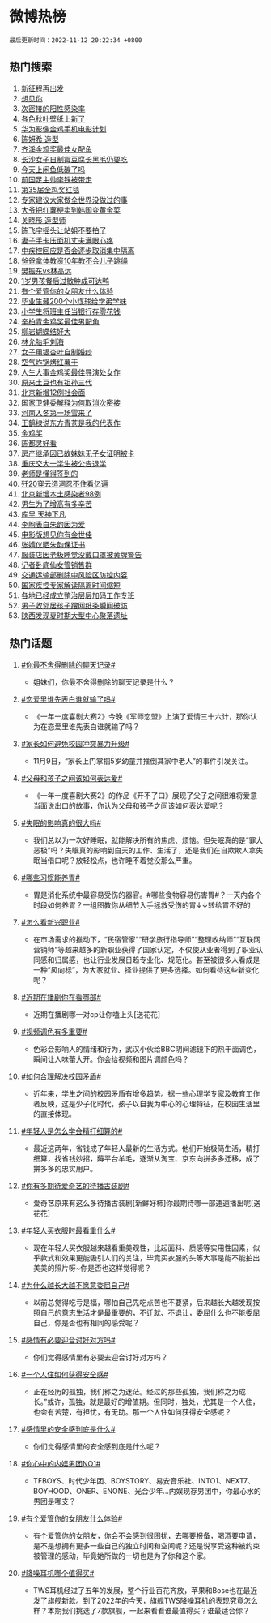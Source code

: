 # 微博热榜

`最后更新时间：2022-11-12 20:22:34 +0800`

## 热门搜索

1. [新征程再出发](https://m.weibo.cn/search?containerid=100103type%3D1%26t%3D10%26q%3D%23%E6%96%B0%E5%BE%81%E7%A8%8B%E5%86%8D%E5%87%BA%E5%8F%91%23&stream_entry_id=51&isnewpage=1&extparam=seat%3D1%26dgr%3D0%26pos%3D0%26c_type%3D51%26filter_type%3Drealtimehot%26cate%3D10103%26display_time%3D1668255752%26pre_seqid%3D16682557527640166091383&luicode=10000011&lfid=106003type%253D25%2526t%253D3%2526disable_hot%253D1%2526filter_type%253Drealtimehot)
1. [想见你](https://m.weibo.cn/search?containerid=100103type%3D1%26t%3D10%26q%3D%E6%83%B3%E8%A7%81%E4%BD%A0&stream_entry_id=31&isnewpage=1&extparam=seat%3D1%26flag%3D1%26band_rank%3D1%26pos%3D0%26filter_type%3Drealtimehot%26q%3D%25E6%2583%25B3%25E8%25A7%2581%25E4%25BD%25A0%26dgr%3D0%26realpos%3D1%26c_type%3D31%26lcate%3D5001%26cate%3D5001%26display_time%3D1668255752%26pre_seqid%3D16682557527640166091383&luicode=10000011&lfid=106003type%253D25%2526t%253D3%2526disable_hot%253D1%2526filter_type%253Drealtimehot)
1. [次密接的阳性感染率](https://m.weibo.cn/search?containerid=100103type%3D1%26t%3D10%26q%3D%23%E6%AC%A1%E5%AF%86%E6%8E%A5%E7%9A%84%E9%98%B3%E6%80%A7%E6%84%9F%E6%9F%93%E7%8E%87%23&stream_entry_id=31&isnewpage=1&extparam=seat%3D1%26flag%3D0%26band_rank%3D2%26pos%3D1%26filter_type%3Drealtimehot%26q%3D%2523%25E6%25AC%25A1%25E5%25AF%2586%25E6%258E%25A5%25E7%259A%2584%25E9%2598%25B3%25E6%2580%25A7%25E6%2584%259F%25E6%259F%2593%25E7%258E%2587%2523%26dgr%3D0%26realpos%3D2%26c_type%3D31%26lcate%3D5001%26cate%3D5001%26display_time%3D1668255752%26pre_seqid%3D16682557527640166091383&luicode=10000011&lfid=106003type%253D25%2526t%253D3%2526disable_hot%253D1%2526filter_type%253Drealtimehot)
1. [各色秋叶壁纸上新了](https://m.weibo.cn/search?containerid=100103type%3D1%26t%3D10%26q%3D%23%E5%90%84%E8%89%B2%E7%A7%8B%E5%8F%B6%E5%A3%81%E7%BA%B8%E4%B8%8A%E6%96%B0%E4%BA%86%23&stream_entry_id=31&isnewpage=1&extparam=seat%3D1%26flag%3D0%26band_rank%3D3%26pos%3D2%26filter_type%3Drealtimehot%26q%3D%2523%25E5%2590%2584%25E8%2589%25B2%25E7%25A7%258B%25E5%258F%25B6%25E5%25A3%2581%25E7%25BA%25B8%25E4%25B8%258A%25E6%2596%25B0%25E4%25BA%2586%2523%26dgr%3D0%26realpos%3D3%26c_type%3D31%26lcate%3D5001%26cate%3D5001%26display_time%3D1668255752%26pre_seqid%3D16682557527640166091383&luicode=10000011&lfid=106003type%253D25%2526t%253D3%2526disable_hot%253D1%2526filter_type%253Drealtimehot)
1. [华为影像金鸡手机电影计划](https://m.weibo.cn/search?containerid=100103type%3D1%26t%3D10%26q%3D%23%E5%8D%8E%E4%B8%BA%E5%BD%B1%E5%83%8F%E9%87%91%E9%B8%A1%E6%89%8B%E6%9C%BA%E7%94%B5%E5%BD%B1%E8%AE%A1%E5%88%92%23&stream_entry_id=31&isnewpage=1&extparam=seat%3D1%26topic_ad%3D1%26band_rank%3D4%26pos%3D3%26filter_type%3Drealtimehot%26q%3D%2523%25E5%258D%258E%25E4%25B8%25BA%25E5%25BD%25B1%25E5%2583%258F%25E9%2587%2591%25E9%25B8%25A1%25E6%2589%258B%25E6%259C%25BA%25E7%2594%25B5%25E5%25BD%25B1%25E8%25AE%25A1%25E5%2588%2592%2523%26dgr%3D0%26adid%3D170844%26c_type%3D31%26lcate%3D5001%26cate%3D5001%26display_time%3D1668255752%26pre_seqid%3D16682557527640166091383&luicode=10000011&lfid=106003type%253D25%2526t%253D3%2526disable_hot%253D1%2526filter_type%253Drealtimehot)
1. [陈妍希 造型](https://m.weibo.cn/search?containerid=100103type%3D1%26t%3D10%26q%3D%E9%99%88%E5%A6%8D%E5%B8%8C+%E9%80%A0%E5%9E%8B&stream_entry_id=31&isnewpage=1&extparam=seat%3D1%26flag%3D1%26band_rank%3D4%26pos%3D4%26filter_type%3Drealtimehot%26q%3D%25E9%2599%2588%25E5%25A6%258D%25E5%25B8%258C%2520%25E9%2580%25A0%25E5%259E%258B%26dgr%3D0%26realpos%3D4%26c_type%3D31%26lcate%3D5001%26cate%3D5001%26display_time%3D1668255752%26pre_seqid%3D16682557527640166091383&luicode=10000011&lfid=106003type%253D25%2526t%253D3%2526disable_hot%253D1%2526filter_type%253Drealtimehot)
1. [齐溪金鸡奖最佳女配角](https://m.weibo.cn/search?containerid=100103type%3D1%26t%3D10%26q%3D%23%E9%BD%90%E6%BA%AA%E9%87%91%E9%B8%A1%E5%A5%96%E6%9C%80%E4%BD%B3%E5%A5%B3%E9%85%8D%E8%A7%92%23&stream_entry_id=31&isnewpage=1&extparam=seat%3D1%26flag%3D1%26band_rank%3D5%26pos%3D5%26filter_type%3Drealtimehot%26q%3D%2523%25E9%25BD%2590%25E6%25BA%25AA%25E9%2587%2591%25E9%25B8%25A1%25E5%25A5%2596%25E6%259C%2580%25E4%25BD%25B3%25E5%25A5%25B3%25E9%2585%258D%25E8%25A7%2592%2523%26dgr%3D0%26realpos%3D5%26c_type%3D31%26lcate%3D5001%26cate%3D5001%26display_time%3D1668255752%26pre_seqid%3D16682557527640166091383&luicode=10000011&lfid=106003type%253D25%2526t%253D3%2526disable_hot%253D1%2526filter_type%253Drealtimehot)
1. [长沙女子自制霉豆腐长黑毛仍要吃](https://m.weibo.cn/search?containerid=100103type%3D1%26t%3D10%26q%3D%23%E9%95%BF%E6%B2%99%E5%A5%B3%E5%AD%90%E8%87%AA%E5%88%B6%E9%9C%89%E8%B1%86%E8%85%90%E9%95%BF%E9%BB%91%E6%AF%9B%E4%BB%8D%E8%A6%81%E5%90%83%23&stream_entry_id=31&isnewpage=1&extparam=seat%3D1%26flag%3D0%26band_rank%3D6%26pos%3D6%26filter_type%3Drealtimehot%26q%3D%2523%25E9%2595%25BF%25E6%25B2%2599%25E5%25A5%25B3%25E5%25AD%2590%25E8%2587%25AA%25E5%2588%25B6%25E9%259C%2589%25E8%25B1%2586%25E8%2585%2590%25E9%2595%25BF%25E9%25BB%2591%25E6%25AF%259B%25E4%25BB%258D%25E8%25A6%2581%25E5%2590%2583%2523%26dgr%3D0%26realpos%3D6%26c_type%3D31%26lcate%3D5001%26cate%3D5001%26display_time%3D1668255752%26pre_seqid%3D16682557527640166091383&luicode=10000011&lfid=106003type%253D25%2526t%253D3%2526disable_hot%253D1%2526filter_type%253Drealtimehot)
1. [今天上闲鱼低碳了吗](https://m.weibo.cn/search?containerid=100103type%3D1%26t%3D10%26q%3D%23%E4%BB%8A%E5%A4%A9%E4%B8%8A%E9%97%B2%E9%B1%BC%E4%BD%8E%E7%A2%B3%E4%BA%86%E5%90%97%23&stream_entry_id=31&isnewpage=1&extparam=seat%3D1%26topic_ad%3D1%26band_rank%3D7%26pos%3D7%26filter_type%3Drealtimehot%26q%3D%2523%25E4%25BB%258A%25E5%25A4%25A9%25E4%25B8%258A%25E9%2597%25B2%25E9%25B1%25BC%25E4%25BD%258E%25E7%25A2%25B3%25E4%25BA%2586%25E5%2590%2597%2523%26dgr%3D0%26adid%3D170756%26c_type%3D31%26lcate%3D5001%26cate%3D5001%26display_time%3D1668255752%26pre_seqid%3D16682557527640166091383&luicode=10000011&lfid=106003type%253D25%2526t%253D3%2526disable_hot%253D1%2526filter_type%253Drealtimehot)
1. [前国足主帅李铁被带走](https://m.weibo.cn/search?containerid=100103type%3D1%26t%3D10%26q%3D%23%E5%89%8D%E5%9B%BD%E8%B6%B3%E4%B8%BB%E5%B8%85%E6%9D%8E%E9%93%81%E8%A2%AB%E5%B8%A6%E8%B5%B0%23&stream_entry_id=31&isnewpage=1&extparam=seat%3D1%26flag%3D1%26band_rank%3D7%26pos%3D8%26filter_type%3Drealtimehot%26q%3D%2523%25E5%2589%258D%25E5%259B%25BD%25E8%25B6%25B3%25E4%25B8%25BB%25E5%25B8%2585%25E6%259D%258E%25E9%2593%2581%25E8%25A2%25AB%25E5%25B8%25A6%25E8%25B5%25B0%2523%26dgr%3D0%26realpos%3D7%26c_type%3D31%26lcate%3D5001%26cate%3D5001%26display_time%3D1668255752%26pre_seqid%3D16682557527640166091383&luicode=10000011&lfid=106003type%253D25%2526t%253D3%2526disable_hot%253D1%2526filter_type%253Drealtimehot)
1. [第35届金鸡奖红毯](https://m.weibo.cn/search?containerid=100103type%3D1%26t%3D10%26q%3D%23%E7%AC%AC35%E5%B1%8A%E9%87%91%E9%B8%A1%E5%A5%96%E7%BA%A2%E6%AF%AF%23&stream_entry_id=31&isnewpage=1&extparam=seat%3D1%26flag%3D16%26band_rank%3D8%26pos%3D9%26filter_type%3Drealtimehot%26q%3D%2523%25E7%25AC%25AC35%25E5%25B1%258A%25E9%2587%2591%25E9%25B8%25A1%25E5%25A5%2596%25E7%25BA%25A2%25E6%25AF%25AF%2523%26dgr%3D0%26realpos%3D8%26c_type%3D31%26lcate%3D5001%26cate%3D5001%26display_time%3D1668255752%26pre_seqid%3D16682557527640166091383&luicode=10000011&lfid=106003type%253D25%2526t%253D3%2526disable_hot%253D1%2526filter_type%253Drealtimehot)
1. [专家建议大家做全世界没做过的事](https://m.weibo.cn/search?containerid=100103type%3D1%26t%3D10%26q%3D%23%E4%B8%93%E5%AE%B6%E5%BB%BA%E8%AE%AE%E5%A4%A7%E5%AE%B6%E5%81%9A%E5%85%A8%E4%B8%96%E7%95%8C%E6%B2%A1%E5%81%9A%E8%BF%87%E7%9A%84%E4%BA%8B%23&stream_entry_id=31&isnewpage=1&extparam=seat%3D1%26flag%3D0%26band_rank%3D9%26pos%3D10%26filter_type%3Drealtimehot%26q%3D%2523%25E4%25B8%2593%25E5%25AE%25B6%25E5%25BB%25BA%25E8%25AE%25AE%25E5%25A4%25A7%25E5%25AE%25B6%25E5%2581%259A%25E5%2585%25A8%25E4%25B8%2596%25E7%2595%258C%25E6%25B2%25A1%25E5%2581%259A%25E8%25BF%2587%25E7%259A%2584%25E4%25BA%258B%2523%26dgr%3D0%26realpos%3D9%26c_type%3D31%26lcate%3D5001%26cate%3D5001%26display_time%3D1668255752%26pre_seqid%3D16682557527640166091383&luicode=10000011&lfid=106003type%253D25%2526t%253D3%2526disable_hot%253D1%2526filter_type%253Drealtimehot)
1. [大爷把红薯梗卖到韩国变黄金菜](https://m.weibo.cn/search?containerid=100103type%3D1%26t%3D10%26q%3D%23%E5%A4%A7%E7%88%B7%E6%8A%8A%E7%BA%A2%E8%96%AF%E6%A2%97%E5%8D%96%E5%88%B0%E9%9F%A9%E5%9B%BD%E5%8F%98%E9%BB%84%E9%87%91%E8%8F%9C%23&stream_entry_id=31&isnewpage=1&extparam=seat%3D1%26flag%3D1%26band_rank%3D10%26pos%3D11%26filter_type%3Drealtimehot%26q%3D%2523%25E5%25A4%25A7%25E7%2588%25B7%25E6%258A%258A%25E7%25BA%25A2%25E8%2596%25AF%25E6%25A2%2597%25E5%258D%2596%25E5%2588%25B0%25E9%259F%25A9%25E5%259B%25BD%25E5%258F%2598%25E9%25BB%2584%25E9%2587%2591%25E8%258F%259C%2523%26dgr%3D0%26realpos%3D10%26c_type%3D31%26lcate%3D5001%26cate%3D5001%26display_time%3D1668255752%26pre_seqid%3D16682557527640166091383&luicode=10000011&lfid=106003type%253D25%2526t%253D3%2526disable_hot%253D1%2526filter_type%253Drealtimehot)
1. [关晓彤 造型师](https://m.weibo.cn/search?containerid=100103type%3D1%26t%3D10%26q%3D%E5%85%B3%E6%99%93%E5%BD%A4+%E9%80%A0%E5%9E%8B%E5%B8%88&stream_entry_id=31&isnewpage=1&extparam=seat%3D1%26flag%3D2%26band_rank%3D11%26pos%3D12%26filter_type%3Drealtimehot%26q%3D%25E5%2585%25B3%25E6%2599%2593%25E5%25BD%25A4%2520%25E9%2580%25A0%25E5%259E%258B%25E5%25B8%2588%26dgr%3D0%26realpos%3D11%26c_type%3D31%26lcate%3D5001%26cate%3D5001%26display_time%3D1668255752%26pre_seqid%3D16682557527640166091383&luicode=10000011&lfid=106003type%253D25%2526t%253D3%2526disable_hot%253D1%2526filter_type%253Drealtimehot)
1. [陈飞宇摇头让站姐不要拍了](https://m.weibo.cn/search?containerid=100103type%3D1%26t%3D10%26q%3D%23%E9%99%88%E9%A3%9E%E5%AE%87%E6%91%87%E5%A4%B4%E8%AE%A9%E7%AB%99%E5%A7%90%E4%B8%8D%E8%A6%81%E6%8B%8D%E4%BA%86%23&stream_entry_id=31&isnewpage=1&extparam=seat%3D1%26flag%3D0%26band_rank%3D12%26pos%3D13%26filter_type%3Drealtimehot%26q%3D%2523%25E9%2599%2588%25E9%25A3%259E%25E5%25AE%2587%25E6%2591%2587%25E5%25A4%25B4%25E8%25AE%25A9%25E7%25AB%2599%25E5%25A7%2590%25E4%25B8%258D%25E8%25A6%2581%25E6%258B%258D%25E4%25BA%2586%2523%26dgr%3D0%26realpos%3D12%26c_type%3D31%26lcate%3D5001%26cate%3D5001%26display_time%3D1668255752%26pre_seqid%3D16682557527640166091383&luicode=10000011&lfid=106003type%253D25%2526t%253D3%2526disable_hot%253D1%2526filter_type%253Drealtimehot)
1. [妻子手卡压面机丈夫满眼心疼](https://m.weibo.cn/search?containerid=100103type%3D1%26t%3D10%26q%3D%23%E5%A6%BB%E5%AD%90%E6%89%8B%E5%8D%A1%E5%8E%8B%E9%9D%A2%E6%9C%BA%E4%B8%88%E5%A4%AB%E6%BB%A1%E7%9C%BC%E5%BF%83%E7%96%BC%23&stream_entry_id=31&isnewpage=1&extparam=seat%3D1%26flag%3D1%26band_rank%3D13%26pos%3D14%26filter_type%3Drealtimehot%26q%3D%2523%25E5%25A6%25BB%25E5%25AD%2590%25E6%2589%258B%25E5%258D%25A1%25E5%258E%258B%25E9%259D%25A2%25E6%259C%25BA%25E4%25B8%2588%25E5%25A4%25AB%25E6%25BB%25A1%25E7%259C%25BC%25E5%25BF%2583%25E7%2596%25BC%2523%26dgr%3D0%26realpos%3D13%26c_type%3D31%26lcate%3D5001%26cate%3D5001%26display_time%3D1668255752%26pre_seqid%3D16682557527640166091383&luicode=10000011&lfid=106003type%253D25%2526t%253D3%2526disable_hot%253D1%2526filter_type%253Drealtimehot)
1. [中疾控回应是否会逐步取消集中隔离](https://m.weibo.cn/search?containerid=100103type%3D1%26t%3D10%26q%3D%23%E4%B8%AD%E7%96%BE%E6%8E%A7%E5%9B%9E%E5%BA%94%E6%98%AF%E5%90%A6%E4%BC%9A%E9%80%90%E6%AD%A5%E5%8F%96%E6%B6%88%E9%9B%86%E4%B8%AD%E9%9A%94%E7%A6%BB%23&stream_entry_id=31&isnewpage=1&extparam=seat%3D1%26flag%3D0%26band_rank%3D14%26pos%3D15%26filter_type%3Drealtimehot%26q%3D%2523%25E4%25B8%25AD%25E7%2596%25BE%25E6%258E%25A7%25E5%259B%259E%25E5%25BA%2594%25E6%2598%25AF%25E5%2590%25A6%25E4%25BC%259A%25E9%2580%2590%25E6%25AD%25A5%25E5%258F%2596%25E6%25B6%2588%25E9%259B%2586%25E4%25B8%25AD%25E9%259A%2594%25E7%25A6%25BB%2523%26dgr%3D0%26realpos%3D14%26c_type%3D31%26lcate%3D5001%26cate%3D5001%26display_time%3D1668255752%26pre_seqid%3D16682557527640166091383&luicode=10000011&lfid=106003type%253D25%2526t%253D3%2526disable_hot%253D1%2526filter_type%253Drealtimehot)
1. [爸爸拿体教资10年教不会儿子跳绳](https://m.weibo.cn/search?containerid=100103type%3D1%26t%3D10%26q%3D%23%E7%88%B8%E7%88%B8%E6%8B%BF%E4%BD%93%E6%95%99%E8%B5%8410%E5%B9%B4%E6%95%99%E4%B8%8D%E4%BC%9A%E5%84%BF%E5%AD%90%E8%B7%B3%E7%BB%B3%23&stream_entry_id=31&isnewpage=1&extparam=seat%3D1%26flag%3D1%26band_rank%3D15%26pos%3D16%26filter_type%3Drealtimehot%26q%3D%2523%25E7%2588%25B8%25E7%2588%25B8%25E6%258B%25BF%25E4%25BD%2593%25E6%2595%2599%25E8%25B5%258410%25E5%25B9%25B4%25E6%2595%2599%25E4%25B8%258D%25E4%25BC%259A%25E5%2584%25BF%25E5%25AD%2590%25E8%25B7%25B3%25E7%25BB%25B3%2523%26dgr%3D0%26realpos%3D15%26c_type%3D31%26lcate%3D5001%26cate%3D5001%26display_time%3D1668255752%26pre_seqid%3D16682557527640166091383&luicode=10000011&lfid=106003type%253D25%2526t%253D3%2526disable_hot%253D1%2526filter_type%253Drealtimehot)
1. [樊振东vs林高远](https://m.weibo.cn/search?containerid=100103type%3D1%26t%3D10%26q%3D%23%E6%A8%8A%E6%8C%AF%E4%B8%9Cvs%E6%9E%97%E9%AB%98%E8%BF%9C%23&stream_entry_id=31&isnewpage=1&extparam=seat%3D1%26flag%3D1%26band_rank%3D16%26pos%3D17%26filter_type%3Drealtimehot%26q%3D%2523%25E6%25A8%258A%25E6%258C%25AF%25E4%25B8%259Cvs%25E6%259E%2597%25E9%25AB%2598%25E8%25BF%259C%2523%26dgr%3D0%26realpos%3D16%26c_type%3D31%26lcate%3D5001%26cate%3D5001%26display_time%3D1668255752%26pre_seqid%3D16682557527640166091383&luicode=10000011&lfid=106003type%253D25%2526t%253D3%2526disable_hot%253D1%2526filter_type%253Drealtimehot)
1. [1岁男孩餐后过敏肿成可达鸭](https://m.weibo.cn/search?containerid=100103type%3D1%26t%3D10%26q%3D%231%E5%B2%81%E7%94%B7%E5%AD%A9%E9%A4%90%E5%90%8E%E8%BF%87%E6%95%8F%E8%82%BF%E6%88%90%E5%8F%AF%E8%BE%BE%E9%B8%AD%23&stream_entry_id=31&isnewpage=1&extparam=seat%3D1%26flag%3D0%26band_rank%3D17%26pos%3D18%26filter_type%3Drealtimehot%26q%3D%25231%25E5%25B2%2581%25E7%2594%25B7%25E5%25AD%25A9%25E9%25A4%2590%25E5%2590%258E%25E8%25BF%2587%25E6%2595%258F%25E8%2582%25BF%25E6%2588%2590%25E5%258F%25AF%25E8%25BE%25BE%25E9%25B8%25AD%2523%26dgr%3D0%26realpos%3D17%26c_type%3D31%26lcate%3D5001%26cate%3D5001%26display_time%3D1668255752%26pre_seqid%3D16682557527640166091383&luicode=10000011&lfid=106003type%253D25%2526t%253D3%2526disable_hot%253D1%2526filter_type%253Drealtimehot)
1. [有个爱管你的女朋友什么体验](https://m.weibo.cn/search?containerid=100103type%3D1%26t%3D10%26q%3D%23%E6%9C%89%E4%B8%AA%E7%88%B1%E7%AE%A1%E4%BD%A0%E7%9A%84%E5%A5%B3%E6%9C%8B%E5%8F%8B%E4%BB%80%E4%B9%88%E4%BD%93%E9%AA%8C%23&stream_entry_id=31&isnewpage=1&extparam=seat%3D1%26flag%3D0%26band_rank%3D18%26pos%3D19%26filter_type%3Drealtimehot%26q%3D%2523%25E6%259C%2589%25E4%25B8%25AA%25E7%2588%25B1%25E7%25AE%25A1%25E4%25BD%25A0%25E7%259A%2584%25E5%25A5%25B3%25E6%259C%258B%25E5%258F%258B%25E4%25BB%2580%25E4%25B9%2588%25E4%25BD%2593%25E9%25AA%258C%2523%26dgr%3D0%26realpos%3D18%26c_type%3D31%26lcate%3D5001%26cate%3D5001%26display_time%3D1668255752%26pre_seqid%3D16682557527640166091383&luicode=10000011&lfid=106003type%253D25%2526t%253D3%2526disable_hot%253D1%2526filter_type%253Drealtimehot)
1. [毕业生藏200个小煤球给学弟学妹](https://m.weibo.cn/search?containerid=100103type%3D1%26t%3D10%26q%3D%23%E6%AF%95%E4%B8%9A%E7%94%9F%E8%97%8F200%E4%B8%AA%E5%B0%8F%E7%85%A4%E7%90%83%E7%BB%99%E5%AD%A6%E5%BC%9F%E5%AD%A6%E5%A6%B9%23&stream_entry_id=31&isnewpage=1&extparam=seat%3D1%26flag%3D0%26band_rank%3D19%26pos%3D20%26filter_type%3Drealtimehot%26q%3D%2523%25E6%25AF%2595%25E4%25B8%259A%25E7%2594%259F%25E8%2597%258F200%25E4%25B8%25AA%25E5%25B0%258F%25E7%2585%25A4%25E7%2590%2583%25E7%25BB%2599%25E5%25AD%25A6%25E5%25BC%259F%25E5%25AD%25A6%25E5%25A6%25B9%2523%26dgr%3D0%26realpos%3D19%26c_type%3D31%26lcate%3D5001%26cate%3D5001%26display_time%3D1668255752%26pre_seqid%3D16682557527640166091383&luicode=10000011&lfid=106003type%253D25%2526t%253D3%2526disable_hot%253D1%2526filter_type%253Drealtimehot)
1. [小学生将班主任当银行存零花钱](https://m.weibo.cn/search?containerid=100103type%3D1%26t%3D10%26q%3D%23%E5%B0%8F%E5%AD%A6%E7%94%9F%E5%B0%86%E7%8F%AD%E4%B8%BB%E4%BB%BB%E5%BD%93%E9%93%B6%E8%A1%8C%E5%AD%98%E9%9B%B6%E8%8A%B1%E9%92%B1%23&stream_entry_id=31&isnewpage=1&extparam=seat%3D1%26flag%3D0%26band_rank%3D20%26pos%3D21%26filter_type%3Drealtimehot%26q%3D%2523%25E5%25B0%258F%25E5%25AD%25A6%25E7%2594%259F%25E5%25B0%2586%25E7%258F%25AD%25E4%25B8%25BB%25E4%25BB%25BB%25E5%25BD%2593%25E9%2593%25B6%25E8%25A1%258C%25E5%25AD%2598%25E9%259B%25B6%25E8%258A%25B1%25E9%2592%25B1%2523%26dgr%3D0%26realpos%3D20%26c_type%3D31%26lcate%3D5001%26cate%3D5001%26display_time%3D1668255752%26pre_seqid%3D16682557527640166091383&luicode=10000011&lfid=106003type%253D25%2526t%253D3%2526disable_hot%253D1%2526filter_type%253Drealtimehot)
1. [辛柏青金鸡奖最佳男配角](https://m.weibo.cn/search?containerid=100103type%3D1%26t%3D10%26q%3D%23%E8%BE%9B%E6%9F%8F%E9%9D%92%E9%87%91%E9%B8%A1%E5%A5%96%E6%9C%80%E4%BD%B3%E7%94%B7%E9%85%8D%E8%A7%92%23&stream_entry_id=31&isnewpage=1&extparam=seat%3D1%26flag%3D1%26band_rank%3D21%26pos%3D22%26filter_type%3Drealtimehot%26q%3D%2523%25E8%25BE%259B%25E6%259F%258F%25E9%259D%2592%25E9%2587%2591%25E9%25B8%25A1%25E5%25A5%2596%25E6%259C%2580%25E4%25BD%25B3%25E7%2594%25B7%25E9%2585%258D%25E8%25A7%2592%2523%26dgr%3D0%26realpos%3D21%26c_type%3D31%26lcate%3D5001%26cate%3D5001%26display_time%3D1668255752%26pre_seqid%3D16682557527640166091383&luicode=10000011&lfid=106003type%253D25%2526t%253D3%2526disable_hot%253D1%2526filter_type%253Drealtimehot)
1. [柳岩蝴蝶结好大](https://m.weibo.cn/search?containerid=100103type%3D1%26t%3D10%26q%3D%23%E6%9F%B3%E5%B2%A9%E8%9D%B4%E8%9D%B6%E7%BB%93%E5%A5%BD%E5%A4%A7%23&stream_entry_id=31&isnewpage=1&extparam=seat%3D1%26flag%3D1%26band_rank%3D22%26pos%3D23%26filter_type%3Drealtimehot%26q%3D%2523%25E6%259F%25B3%25E5%25B2%25A9%25E8%259D%25B4%25E8%259D%25B6%25E7%25BB%2593%25E5%25A5%25BD%25E5%25A4%25A7%2523%26dgr%3D0%26realpos%3D22%26c_type%3D31%26lcate%3D5001%26cate%3D5001%26display_time%3D1668255752%26pre_seqid%3D16682557527640166091383&luicode=10000011&lfid=106003type%253D25%2526t%253D3%2526disable_hot%253D1%2526filter_type%253Drealtimehot)
1. [林允胎毛刘海](https://m.weibo.cn/search?containerid=100103type%3D1%26t%3D10%26q%3D%23%E6%9E%97%E5%85%81%E8%83%8E%E6%AF%9B%E5%88%98%E6%B5%B7%23&stream_entry_id=31&isnewpage=1&extparam=seat%3D1%26flag%3D2%26band_rank%3D23%26pos%3D24%26filter_type%3Drealtimehot%26q%3D%2523%25E6%259E%2597%25E5%2585%2581%25E8%2583%258E%25E6%25AF%259B%25E5%2588%2598%25E6%25B5%25B7%2523%26dgr%3D0%26realpos%3D23%26c_type%3D31%26lcate%3D5001%26cate%3D5001%26display_time%3D1668255752%26pre_seqid%3D16682557527640166091383&luicode=10000011&lfid=106003type%253D25%2526t%253D3%2526disable_hot%253D1%2526filter_type%253Drealtimehot)
1. [女子用银杏叶自制婚纱](https://m.weibo.cn/search?containerid=100103type%3D1%26t%3D10%26q%3D%23%E5%A5%B3%E5%AD%90%E7%94%A8%E9%93%B6%E6%9D%8F%E5%8F%B6%E8%87%AA%E5%88%B6%E5%A9%9A%E7%BA%B1%23&stream_entry_id=31&isnewpage=1&extparam=seat%3D1%26flag%3D1%26band_rank%3D24%26pos%3D25%26filter_type%3Drealtimehot%26q%3D%2523%25E5%25A5%25B3%25E5%25AD%2590%25E7%2594%25A8%25E9%2593%25B6%25E6%259D%258F%25E5%258F%25B6%25E8%2587%25AA%25E5%2588%25B6%25E5%25A9%259A%25E7%25BA%25B1%2523%26dgr%3D0%26realpos%3D24%26c_type%3D31%26lcate%3D5001%26cate%3D5001%26display_time%3D1668255752%26pre_seqid%3D16682557527640166091383&luicode=10000011&lfid=106003type%253D25%2526t%253D3%2526disable_hot%253D1%2526filter_type%253Drealtimehot)
1. [空气炸锅烤红薯干](https://m.weibo.cn/search?containerid=100103type%3D1%26t%3D10%26q%3D%23%E7%A9%BA%E6%B0%94%E7%82%B8%E9%94%85%E7%83%A4%E7%BA%A2%E8%96%AF%E5%B9%B2%23&stream_entry_id=31&isnewpage=1&extparam=seat%3D1%26flag%3D0%26band_rank%3D25%26pos%3D26%26filter_type%3Drealtimehot%26q%3D%2523%25E7%25A9%25BA%25E6%25B0%2594%25E7%2582%25B8%25E9%2594%2585%25E7%2583%25A4%25E7%25BA%25A2%25E8%2596%25AF%25E5%25B9%25B2%2523%26dgr%3D0%26realpos%3D25%26c_type%3D31%26lcate%3D5001%26cate%3D5001%26display_time%3D1668255752%26pre_seqid%3D16682557527640166091383&luicode=10000011&lfid=106003type%253D25%2526t%253D3%2526disable_hot%253D1%2526filter_type%253Drealtimehot)
1. [人生大事金鸡奖最佳导演处女作](https://m.weibo.cn/search?containerid=100103type%3D1%26t%3D10%26q%3D%23%E4%BA%BA%E7%94%9F%E5%A4%A7%E4%BA%8B%E9%87%91%E9%B8%A1%E5%A5%96%E6%9C%80%E4%BD%B3%E5%AF%BC%E6%BC%94%E5%A4%84%E5%A5%B3%E4%BD%9C%23&stream_entry_id=31&isnewpage=1&extparam=seat%3D1%26flag%3D1%26band_rank%3D26%26pos%3D27%26filter_type%3Drealtimehot%26q%3D%2523%25E4%25BA%25BA%25E7%2594%259F%25E5%25A4%25A7%25E4%25BA%258B%25E9%2587%2591%25E9%25B8%25A1%25E5%25A5%2596%25E6%259C%2580%25E4%25BD%25B3%25E5%25AF%25BC%25E6%25BC%2594%25E5%25A4%2584%25E5%25A5%25B3%25E4%25BD%259C%2523%26dgr%3D0%26realpos%3D26%26c_type%3D31%26lcate%3D5001%26cate%3D5001%26display_time%3D1668255752%26pre_seqid%3D16682557527640166091383&luicode=10000011&lfid=106003type%253D25%2526t%253D3%2526disable_hot%253D1%2526filter_type%253Drealtimehot)
1. [原来土豆也有祖孙三代](https://m.weibo.cn/search?containerid=100103type%3D1%26t%3D10%26q%3D%23%E5%8E%9F%E6%9D%A5%E5%9C%9F%E8%B1%86%E4%B9%9F%E6%9C%89%E7%A5%96%E5%AD%99%E4%B8%89%E4%BB%A3%23&stream_entry_id=31&isnewpage=1&extparam=seat%3D1%26flag%3D1%26band_rank%3D27%26pos%3D28%26filter_type%3Drealtimehot%26q%3D%2523%25E5%258E%259F%25E6%259D%25A5%25E5%259C%259F%25E8%25B1%2586%25E4%25B9%259F%25E6%259C%2589%25E7%25A5%2596%25E5%25AD%2599%25E4%25B8%2589%25E4%25BB%25A3%2523%26dgr%3D0%26realpos%3D27%26c_type%3D31%26lcate%3D5001%26cate%3D5001%26display_time%3D1668255752%26pre_seqid%3D16682557527640166091383&luicode=10000011&lfid=106003type%253D25%2526t%253D3%2526disable_hot%253D1%2526filter_type%253Drealtimehot)
1. [北京新增12例社会面](https://m.weibo.cn/search?containerid=100103type%3D1%26t%3D10%26q%3D%23%E5%8C%97%E4%BA%AC%E6%96%B0%E5%A2%9E12%E4%BE%8B%E7%A4%BE%E4%BC%9A%E9%9D%A2%23&stream_entry_id=31&isnewpage=1&extparam=seat%3D1%26flag%3D0%26band_rank%3D28%26pos%3D29%26filter_type%3Drealtimehot%26q%3D%2523%25E5%258C%2597%25E4%25BA%25AC%25E6%2596%25B0%25E5%25A2%259E12%25E4%25BE%258B%25E7%25A4%25BE%25E4%25BC%259A%25E9%259D%25A2%2523%26dgr%3D0%26realpos%3D28%26c_type%3D31%26lcate%3D5001%26cate%3D5001%26display_time%3D1668255752%26pre_seqid%3D16682557527640166091383&luicode=10000011&lfid=106003type%253D25%2526t%253D3%2526disable_hot%253D1%2526filter_type%253Drealtimehot)
1. [国家卫健委解释为何取消次密接](https://m.weibo.cn/search?containerid=100103type%3D1%26t%3D10%26q%3D%23%E5%9B%BD%E5%AE%B6%E5%8D%AB%E5%81%A5%E5%A7%94%E8%A7%A3%E9%87%8A%E4%B8%BA%E4%BD%95%E5%8F%96%E6%B6%88%E6%AC%A1%E5%AF%86%E6%8E%A5%23&stream_entry_id=31&isnewpage=1&extparam=seat%3D1%26flag%3D0%26band_rank%3D29%26pos%3D30%26filter_type%3Drealtimehot%26q%3D%2523%25E5%259B%25BD%25E5%25AE%25B6%25E5%258D%25AB%25E5%2581%25A5%25E5%25A7%2594%25E8%25A7%25A3%25E9%2587%258A%25E4%25B8%25BA%25E4%25BD%2595%25E5%258F%2596%25E6%25B6%2588%25E6%25AC%25A1%25E5%25AF%2586%25E6%258E%25A5%2523%26dgr%3D0%26realpos%3D29%26c_type%3D31%26lcate%3D5001%26cate%3D5001%26display_time%3D1668255752%26pre_seqid%3D16682557527640166091383&luicode=10000011&lfid=106003type%253D25%2526t%253D3%2526disable_hot%253D1%2526filter_type%253Drealtimehot)
1. [河南入冬第一场雪来了](https://m.weibo.cn/search?containerid=100103type%3D1%26t%3D10%26q%3D%23%E6%B2%B3%E5%8D%97%E5%85%A5%E5%86%AC%E7%AC%AC%E4%B8%80%E5%9C%BA%E9%9B%AA%E6%9D%A5%E4%BA%86%23&stream_entry_id=31&isnewpage=1&extparam=seat%3D1%26flag%3D0%26band_rank%3D30%26pos%3D31%26filter_type%3Drealtimehot%26q%3D%2523%25E6%25B2%25B3%25E5%258D%2597%25E5%2585%25A5%25E5%2586%25AC%25E7%25AC%25AC%25E4%25B8%2580%25E5%259C%25BA%25E9%259B%25AA%25E6%259D%25A5%25E4%25BA%2586%2523%26dgr%3D0%26realpos%3D30%26c_type%3D31%26lcate%3D5001%26cate%3D5001%26display_time%3D1668255752%26pre_seqid%3D16682557527640166091383&luicode=10000011&lfid=106003type%253D25%2526t%253D3%2526disable_hot%253D1%2526filter_type%253Drealtimehot)
1. [王鹤棣说东方青苍是我的代表作](https://m.weibo.cn/search?containerid=100103type%3D1%26t%3D10%26q%3D%23%E7%8E%8B%E9%B9%A4%E6%A3%A3%E8%AF%B4%E4%B8%9C%E6%96%B9%E9%9D%92%E8%8B%8D%E6%98%AF%E6%88%91%E7%9A%84%E4%BB%A3%E8%A1%A8%E4%BD%9C%23&stream_entry_id=31&isnewpage=1&extparam=seat%3D1%26flag%3D1%26band_rank%3D31%26pos%3D32%26filter_type%3Drealtimehot%26q%3D%2523%25E7%258E%258B%25E9%25B9%25A4%25E6%25A3%25A3%25E8%25AF%25B4%25E4%25B8%259C%25E6%2596%25B9%25E9%259D%2592%25E8%258B%258D%25E6%2598%25AF%25E6%2588%2591%25E7%259A%2584%25E4%25BB%25A3%25E8%25A1%25A8%25E4%25BD%259C%2523%26dgr%3D0%26realpos%3D31%26c_type%3D31%26lcate%3D5001%26cate%3D5001%26display_time%3D1668255752%26pre_seqid%3D16682557527640166091383&luicode=10000011&lfid=106003type%253D25%2526t%253D3%2526disable_hot%253D1%2526filter_type%253Drealtimehot)
1. [金鸡奖](https://m.weibo.cn/search?containerid=100103type%3D1%26t%3D10%26q%3D%E9%87%91%E9%B8%A1%E5%A5%96&stream_entry_id=31&isnewpage=1&extparam=seat%3D1%26flag%3D0%26band_rank%3D32%26pos%3D33%26filter_type%3Drealtimehot%26q%3D%25E9%2587%2591%25E9%25B8%25A1%25E5%25A5%2596%26dgr%3D0%26realpos%3D32%26c_type%3D31%26lcate%3D5001%26cate%3D5001%26display_time%3D1668255752%26pre_seqid%3D16682557527640166091383&luicode=10000011&lfid=106003type%253D25%2526t%253D3%2526disable_hot%253D1%2526filter_type%253Drealtimehot)
1. [陈都灵好看](https://m.weibo.cn/search?containerid=100103type%3D1%26t%3D10%26q%3D%E9%99%88%E9%83%BD%E7%81%B5%E5%A5%BD%E7%9C%8B&stream_entry_id=31&isnewpage=1&extparam=seat%3D1%26flag%3D1%26band_rank%3D33%26pos%3D34%26filter_type%3Drealtimehot%26q%3D%25E9%2599%2588%25E9%2583%25BD%25E7%2581%25B5%25E5%25A5%25BD%25E7%259C%258B%26dgr%3D0%26realpos%3D33%26c_type%3D31%26lcate%3D5001%26cate%3D5001%26display_time%3D1668255752%26pre_seqid%3D16682557527640166091383&luicode=10000011&lfid=106003type%253D25%2526t%253D3%2526disable_hot%253D1%2526filter_type%253Drealtimehot)
1. [房产继承因已故妹妹无子女证明被卡](https://m.weibo.cn/search?containerid=100103type%3D1%26t%3D10%26q%3D%23%E6%88%BF%E4%BA%A7%E7%BB%A7%E6%89%BF%E5%9B%A0%E5%B7%B2%E6%95%85%E5%A6%B9%E5%A6%B9%E6%97%A0%E5%AD%90%E5%A5%B3%E8%AF%81%E6%98%8E%E8%A2%AB%E5%8D%A1%23&stream_entry_id=31&isnewpage=1&extparam=seat%3D1%26flag%3D1%26band_rank%3D34%26pos%3D35%26filter_type%3Drealtimehot%26q%3D%2523%25E6%2588%25BF%25E4%25BA%25A7%25E7%25BB%25A7%25E6%2589%25BF%25E5%259B%25A0%25E5%25B7%25B2%25E6%2595%2585%25E5%25A6%25B9%25E5%25A6%25B9%25E6%2597%25A0%25E5%25AD%2590%25E5%25A5%25B3%25E8%25AF%2581%25E6%2598%258E%25E8%25A2%25AB%25E5%258D%25A1%2523%26dgr%3D0%26realpos%3D34%26c_type%3D31%26lcate%3D5001%26cate%3D5001%26display_time%3D1668255752%26pre_seqid%3D16682557527640166091383&luicode=10000011&lfid=106003type%253D25%2526t%253D3%2526disable_hot%253D1%2526filter_type%253Drealtimehot)
1. [重庆交大一学生被公告退学](https://m.weibo.cn/search?containerid=100103type%3D1%26t%3D10%26q%3D%23%E9%87%8D%E5%BA%86%E4%BA%A4%E5%A4%A7%E4%B8%80%E5%AD%A6%E7%94%9F%E8%A2%AB%E5%85%AC%E5%91%8A%E9%80%80%E5%AD%A6%23&stream_entry_id=31&isnewpage=1&extparam=seat%3D1%26flag%3D0%26band_rank%3D35%26pos%3D36%26filter_type%3Drealtimehot%26q%3D%2523%25E9%2587%258D%25E5%25BA%2586%25E4%25BA%25A4%25E5%25A4%25A7%25E4%25B8%2580%25E5%25AD%25A6%25E7%2594%259F%25E8%25A2%25AB%25E5%2585%25AC%25E5%2591%258A%25E9%2580%2580%25E5%25AD%25A6%2523%26dgr%3D0%26realpos%3D35%26c_type%3D31%26lcate%3D5001%26cate%3D5001%26display_time%3D1668255752%26pre_seqid%3D16682557527640166091383&luicode=10000011&lfid=106003type%253D25%2526t%253D3%2526disable_hot%253D1%2526filter_type%253Drealtimehot)
1. [老师是懂得签到的](https://m.weibo.cn/search?containerid=100103type%3D1%26t%3D10%26q%3D%23%E8%80%81%E5%B8%88%E6%98%AF%E6%87%82%E5%BE%97%E7%AD%BE%E5%88%B0%E7%9A%84%23&stream_entry_id=31&isnewpage=1&extparam=seat%3D1%26flag%3D1%26band_rank%3D36%26pos%3D37%26filter_type%3Drealtimehot%26q%3D%2523%25E8%2580%2581%25E5%25B8%2588%25E6%2598%25AF%25E6%2587%2582%25E5%25BE%2597%25E7%25AD%25BE%25E5%2588%25B0%25E7%259A%2584%2523%26dgr%3D0%26realpos%3D36%26c_type%3D31%26lcate%3D5001%26cate%3D5001%26display_time%3D1668255752%26pre_seqid%3D16682557527640166091383&luicode=10000011&lfid=106003type%253D25%2526t%253D3%2526disable_hot%253D1%2526filter_type%253Drealtimehot)
1. [歼20穿云造洞忍不住看亿遍](https://m.weibo.cn/search?containerid=100103type%3D1%26t%3D10%26q%3D%23%E6%AD%BC20%E7%A9%BF%E4%BA%91%E9%80%A0%E6%B4%9E%E5%BF%8D%E4%B8%8D%E4%BD%8F%E7%9C%8B%E4%BA%BF%E9%81%8D%23&stream_entry_id=31&isnewpage=1&extparam=seat%3D1%26flag%3D0%26band_rank%3D37%26pos%3D38%26filter_type%3Drealtimehot%26q%3D%2523%25E6%25AD%25BC20%25E7%25A9%25BF%25E4%25BA%2591%25E9%2580%25A0%25E6%25B4%259E%25E5%25BF%258D%25E4%25B8%258D%25E4%25BD%258F%25E7%259C%258B%25E4%25BA%25BF%25E9%2581%258D%2523%26dgr%3D0%26realpos%3D37%26c_type%3D31%26lcate%3D5001%26cate%3D5001%26display_time%3D1668255752%26pre_seqid%3D16682557527640166091383&luicode=10000011&lfid=106003type%253D25%2526t%253D3%2526disable_hot%253D1%2526filter_type%253Drealtimehot)
1. [北京新增本土感染者98例](https://m.weibo.cn/search?containerid=100103type%3D1%26t%3D10%26q%3D%23%E5%8C%97%E4%BA%AC%E6%96%B0%E5%A2%9E%E6%9C%AC%E5%9C%9F%E6%84%9F%E6%9F%93%E8%80%8598%E4%BE%8B%23&stream_entry_id=31&isnewpage=1&extparam=seat%3D1%26flag%3D0%26band_rank%3D38%26pos%3D39%26filter_type%3Drealtimehot%26q%3D%2523%25E5%258C%2597%25E4%25BA%25AC%25E6%2596%25B0%25E5%25A2%259E%25E6%259C%25AC%25E5%259C%259F%25E6%2584%259F%25E6%259F%2593%25E8%2580%258598%25E4%25BE%258B%2523%26dgr%3D0%26realpos%3D38%26c_type%3D31%26lcate%3D5001%26cate%3D5001%26display_time%3D1668255752%26pre_seqid%3D16682557527640166091383&luicode=10000011&lfid=106003type%253D25%2526t%253D3%2526disable_hot%253D1%2526filter_type%253Drealtimehot)
1. [男生为了增高有多辛苦](https://m.weibo.cn/search?containerid=100103type%3D1%26t%3D10%26q%3D%23%E7%94%B7%E7%94%9F%E4%B8%BA%E4%BA%86%E5%A2%9E%E9%AB%98%E6%9C%89%E5%A4%9A%E8%BE%9B%E8%8B%A6%23&stream_entry_id=31&isnewpage=1&extparam=seat%3D1%26flag%3D1%26band_rank%3D39%26pos%3D40%26filter_type%3Drealtimehot%26q%3D%2523%25E7%2594%25B7%25E7%2594%259F%25E4%25B8%25BA%25E4%25BA%2586%25E5%25A2%259E%25E9%25AB%2598%25E6%259C%2589%25E5%25A4%259A%25E8%25BE%259B%25E8%258B%25A6%2523%26dgr%3D0%26realpos%3D39%26c_type%3D31%26lcate%3D5001%26cate%3D5001%26display_time%3D1668255752%26pre_seqid%3D16682557527640166091383&luicode=10000011&lfid=106003type%253D25%2526t%253D3%2526disable_hot%253D1%2526filter_type%253Drealtimehot)
1. [库里 天神下凡](https://m.weibo.cn/search?containerid=100103type%3D1%26t%3D10%26q%3D%E5%BA%93%E9%87%8C+%E5%A4%A9%E7%A5%9E%E4%B8%8B%E5%87%A1&stream_entry_id=31&isnewpage=1&extparam=seat%3D1%26flag%3D0%26band_rank%3D40%26pos%3D41%26filter_type%3Drealtimehot%26q%3D%25E5%25BA%2593%25E9%2587%258C%2520%25E5%25A4%25A9%25E7%25A5%259E%25E4%25B8%258B%25E5%2587%25A1%26dgr%3D0%26realpos%3D40%26c_type%3D31%26lcate%3D5001%26cate%3D5001%26display_time%3D1668255752%26pre_seqid%3D16682557527640166091383&luicode=10000011&lfid=106003type%253D25%2526t%253D3%2526disable_hot%253D1%2526filter_type%253Drealtimehot)
1. [李峋表白朱韵因为爱](https://m.weibo.cn/search?containerid=100103type%3D1%26t%3D10%26q%3D%23%E6%9D%8E%E5%B3%8B%E8%A1%A8%E7%99%BD%E6%9C%B1%E9%9F%B5%E5%9B%A0%E4%B8%BA%E7%88%B1%23&stream_entry_id=31&isnewpage=1&extparam=seat%3D1%26flag%3D1%26band_rank%3D41%26pos%3D42%26filter_type%3Drealtimehot%26q%3D%2523%25E6%259D%258E%25E5%25B3%258B%25E8%25A1%25A8%25E7%2599%25BD%25E6%259C%25B1%25E9%259F%25B5%25E5%259B%25A0%25E4%25B8%25BA%25E7%2588%25B1%2523%26dgr%3D0%26realpos%3D41%26c_type%3D31%26lcate%3D5001%26cate%3D5001%26display_time%3D1668255752%26pre_seqid%3D16682557527640166091383&luicode=10000011&lfid=106003type%253D25%2526t%253D3%2526disable_hot%253D1%2526filter_type%253Drealtimehot)
1. [电影版想见你有金世佳](https://m.weibo.cn/search?containerid=100103type%3D1%26t%3D10%26q%3D%23%E7%94%B5%E5%BD%B1%E7%89%88%E6%83%B3%E8%A7%81%E4%BD%A0%E6%9C%89%E9%87%91%E4%B8%96%E4%BD%B3%23&stream_entry_id=31&isnewpage=1&extparam=seat%3D1%26flag%3D1%26band_rank%3D42%26pos%3D43%26filter_type%3Drealtimehot%26q%3D%2523%25E7%2594%25B5%25E5%25BD%25B1%25E7%2589%2588%25E6%2583%25B3%25E8%25A7%2581%25E4%25BD%25A0%25E6%259C%2589%25E9%2587%2591%25E4%25B8%2596%25E4%25BD%25B3%2523%26dgr%3D0%26realpos%3D42%26c_type%3D31%26lcate%3D5001%26cate%3D5001%26display_time%3D1668255752%26pre_seqid%3D16682557527640166091383&luicode=10000011&lfid=106003type%253D25%2526t%253D3%2526disable_hot%253D1%2526filter_type%253Drealtimehot)
1. [张婧仪晒朱韵保证书](https://m.weibo.cn/search?containerid=100103type%3D1%26t%3D10%26q%3D%23%E5%BC%A0%E5%A9%A7%E4%BB%AA%E6%99%92%E6%9C%B1%E9%9F%B5%E4%BF%9D%E8%AF%81%E4%B9%A6%23&stream_entry_id=31&isnewpage=1&extparam=seat%3D1%26flag%3D1%26band_rank%3D43%26pos%3D44%26filter_type%3Drealtimehot%26q%3D%2523%25E5%25BC%25A0%25E5%25A9%25A7%25E4%25BB%25AA%25E6%2599%2592%25E6%259C%25B1%25E9%259F%25B5%25E4%25BF%259D%25E8%25AF%2581%25E4%25B9%25A6%2523%26dgr%3D0%26realpos%3D43%26c_type%3D31%26lcate%3D5001%26cate%3D5001%26display_time%3D1668255752%26pre_seqid%3D16682557527640166091383&luicode=10000011&lfid=106003type%253D25%2526t%253D3%2526disable_hot%253D1%2526filter_type%253Drealtimehot)
1. [服装店因老板睡觉没戴口罩被黄牌警告](https://m.weibo.cn/search?containerid=100103type%3D1%26t%3D10%26q%3D%23%E6%9C%8D%E8%A3%85%E5%BA%97%E5%9B%A0%E8%80%81%E6%9D%BF%E7%9D%A1%E8%A7%89%E6%B2%A1%E6%88%B4%E5%8F%A3%E7%BD%A9%E8%A2%AB%E9%BB%84%E7%89%8C%E8%AD%A6%E5%91%8A%23&stream_entry_id=31&isnewpage=1&extparam=seat%3D1%26flag%3D0%26band_rank%3D44%26pos%3D45%26filter_type%3Drealtimehot%26q%3D%2523%25E6%259C%258D%25E8%25A3%2585%25E5%25BA%2597%25E5%259B%25A0%25E8%2580%2581%25E6%259D%25BF%25E7%259D%25A1%25E8%25A7%2589%25E6%25B2%25A1%25E6%2588%25B4%25E5%258F%25A3%25E7%25BD%25A9%25E8%25A2%25AB%25E9%25BB%2584%25E7%2589%258C%25E8%25AD%25A6%25E5%2591%258A%2523%26dgr%3D0%26realpos%3D44%26c_type%3D31%26lcate%3D5001%26cate%3D5001%26display_time%3D1668255752%26pre_seqid%3D16682557527640166091383&luicode=10000011&lfid=106003type%253D25%2526t%253D3%2526disable_hot%253D1%2526filter_type%253Drealtimehot)
1. [记者卧底仙女管销售群](https://m.weibo.cn/search?containerid=100103type%3D1%26t%3D10%26q%3D%23%E8%AE%B0%E8%80%85%E5%8D%A7%E5%BA%95%E4%BB%99%E5%A5%B3%E7%AE%A1%E9%94%80%E5%94%AE%E7%BE%A4%23&stream_entry_id=31&isnewpage=1&extparam=seat%3D1%26flag%3D1%26band_rank%3D45%26pos%3D46%26filter_type%3Drealtimehot%26q%3D%2523%25E8%25AE%25B0%25E8%2580%2585%25E5%258D%25A7%25E5%25BA%2595%25E4%25BB%2599%25E5%25A5%25B3%25E7%25AE%25A1%25E9%2594%2580%25E5%2594%25AE%25E7%25BE%25A4%2523%26dgr%3D0%26realpos%3D45%26c_type%3D31%26lcate%3D5001%26cate%3D5001%26display_time%3D1668255752%26pre_seqid%3D16682557527640166091383&luicode=10000011&lfid=106003type%253D25%2526t%253D3%2526disable_hot%253D1%2526filter_type%253Drealtimehot)
1. [交通运输部删除中风险区防控内容](https://m.weibo.cn/search?containerid=100103type%3D1%26t%3D10%26q%3D%23%E4%BA%A4%E9%80%9A%E8%BF%90%E8%BE%93%E9%83%A8%E5%88%A0%E9%99%A4%E4%B8%AD%E9%A3%8E%E9%99%A9%E5%8C%BA%E9%98%B2%E6%8E%A7%E5%86%85%E5%AE%B9%23&stream_entry_id=31&isnewpage=1&extparam=seat%3D1%26flag%3D0%26band_rank%3D46%26pos%3D47%26filter_type%3Drealtimehot%26q%3D%2523%25E4%25BA%25A4%25E9%2580%259A%25E8%25BF%2590%25E8%25BE%2593%25E9%2583%25A8%25E5%2588%25A0%25E9%2599%25A4%25E4%25B8%25AD%25E9%25A3%258E%25E9%2599%25A9%25E5%258C%25BA%25E9%2598%25B2%25E6%258E%25A7%25E5%2586%2585%25E5%25AE%25B9%2523%26dgr%3D0%26realpos%3D46%26c_type%3D31%26lcate%3D5001%26cate%3D5001%26display_time%3D1668255752%26pre_seqid%3D16682557527640166091383&luicode=10000011&lfid=106003type%253D25%2526t%253D3%2526disable_hot%253D1%2526filter_type%253Drealtimehot)
1. [国家疾控专家解读隔离时间缩短](https://m.weibo.cn/search?containerid=100103type%3D1%26t%3D10%26q%3D%23%E5%9B%BD%E5%AE%B6%E7%96%BE%E6%8E%A7%E4%B8%93%E5%AE%B6%E8%A7%A3%E8%AF%BB%E9%9A%94%E7%A6%BB%E6%97%B6%E9%97%B4%E7%BC%A9%E7%9F%AD%23&stream_entry_id=31&isnewpage=1&extparam=seat%3D1%26flag%3D1%26band_rank%3D47%26pos%3D48%26filter_type%3Drealtimehot%26q%3D%2523%25E5%259B%25BD%25E5%25AE%25B6%25E7%2596%25BE%25E6%258E%25A7%25E4%25B8%2593%25E5%25AE%25B6%25E8%25A7%25A3%25E8%25AF%25BB%25E9%259A%2594%25E7%25A6%25BB%25E6%2597%25B6%25E9%2597%25B4%25E7%25BC%25A9%25E7%259F%25AD%2523%26dgr%3D0%26realpos%3D47%26c_type%3D31%26lcate%3D5001%26cate%3D5001%26display_time%3D1668255752%26pre_seqid%3D16682557527640166091383&luicode=10000011&lfid=106003type%253D25%2526t%253D3%2526disable_hot%253D1%2526filter_type%253Drealtimehot)
1. [各地已经成立整治层层加码工作专班](https://m.weibo.cn/search?containerid=100103type%3D1%26t%3D10%26q%3D%23%E5%90%84%E5%9C%B0%E5%B7%B2%E7%BB%8F%E6%88%90%E7%AB%8B%E6%95%B4%E6%B2%BB%E5%B1%82%E5%B1%82%E5%8A%A0%E7%A0%81%E5%B7%A5%E4%BD%9C%E4%B8%93%E7%8F%AD%23&stream_entry_id=31&isnewpage=1&extparam=seat%3D1%26flag%3D0%26band_rank%3D48%26pos%3D49%26filter_type%3Drealtimehot%26q%3D%2523%25E5%2590%2584%25E5%259C%25B0%25E5%25B7%25B2%25E7%25BB%258F%25E6%2588%2590%25E7%25AB%258B%25E6%2595%25B4%25E6%25B2%25BB%25E5%25B1%2582%25E5%25B1%2582%25E5%258A%25A0%25E7%25A0%2581%25E5%25B7%25A5%25E4%25BD%259C%25E4%25B8%2593%25E7%258F%25AD%2523%26dgr%3D0%26realpos%3D48%26c_type%3D31%26lcate%3D5001%26cate%3D5001%26display_time%3D1668255752%26pre_seqid%3D16682557527640166091383&luicode=10000011&lfid=106003type%253D25%2526t%253D3%2526disable_hot%253D1%2526filter_type%253Drealtimehot)
1. [男子收邻居孩子蹭网纸条瞬间破防](https://m.weibo.cn/search?containerid=100103type%3D1%26t%3D10%26q%3D%23%E7%94%B7%E5%AD%90%E6%94%B6%E9%82%BB%E5%B1%85%E5%AD%A9%E5%AD%90%E8%B9%AD%E7%BD%91%E7%BA%B8%E6%9D%A1%E7%9E%AC%E9%97%B4%E7%A0%B4%E9%98%B2%23&stream_entry_id=31&isnewpage=1&extparam=seat%3D1%26flag%3D0%26band_rank%3D49%26pos%3D50%26filter_type%3Drealtimehot%26q%3D%2523%25E7%2594%25B7%25E5%25AD%2590%25E6%2594%25B6%25E9%2582%25BB%25E5%25B1%2585%25E5%25AD%25A9%25E5%25AD%2590%25E8%25B9%25AD%25E7%25BD%2591%25E7%25BA%25B8%25E6%259D%25A1%25E7%259E%25AC%25E9%2597%25B4%25E7%25A0%25B4%25E9%2598%25B2%2523%26dgr%3D0%26realpos%3D49%26c_type%3D31%26lcate%3D5001%26cate%3D5001%26display_time%3D1668255752%26pre_seqid%3D16682557527640166091383&luicode=10000011&lfid=106003type%253D25%2526t%253D3%2526disable_hot%253D1%2526filter_type%253Drealtimehot)
1. [陕西发现夏时期大型中心聚落遗址](https://m.weibo.cn/search?containerid=100103type%3D1%26t%3D10%26q%3D%23%E9%99%95%E8%A5%BF%E5%8F%91%E7%8E%B0%E5%A4%8F%E6%97%B6%E6%9C%9F%E5%A4%A7%E5%9E%8B%E4%B8%AD%E5%BF%83%E8%81%9A%E8%90%BD%E9%81%97%E5%9D%80%23&stream_entry_id=31&isnewpage=1&extparam=seat%3D1%26flag%3D1%26band_rank%3D50%26pos%3D51%26filter_type%3Drealtimehot%26q%3D%2523%25E9%2599%2595%25E8%25A5%25BF%25E5%258F%2591%25E7%258E%25B0%25E5%25A4%258F%25E6%2597%25B6%25E6%259C%259F%25E5%25A4%25A7%25E5%259E%258B%25E4%25B8%25AD%25E5%25BF%2583%25E8%2581%259A%25E8%2590%25BD%25E9%2581%2597%25E5%259D%2580%2523%26dgr%3D0%26realpos%3D50%26c_type%3D31%26lcate%3D5001%26cate%3D5001%26display_time%3D1668255752%26pre_seqid%3D16682557527640166091383&luicode=10000011&lfid=106003type%253D25%2526t%253D3%2526disable_hot%253D1%2526filter_type%253Drealtimehot)

## 热门话题

1. [#你最不舍得删除的聊天记录#](https://m.weibo.cn/search?containerid=231522type%3D1%26t%3D10%26q%3D%23%E4%BD%A0%E6%9C%80%E4%B8%8D%E8%88%8D%E5%BE%97%E5%88%A0%E9%99%A4%E7%9A%84%E8%81%8A%E5%A4%A9%E8%AE%B0%E5%BD%95%23&stream_entry_id=128&isnewpage=1&extparam=seat%3D1%26c_type%3D128%26pos%3D1-0-0%26cate%3D5004%26unitid%3D1668243640334%26lcate%3D5004%26dgr%3D0%26display_time%3D1668255754%26pre_seqid%3D166825488382102407143&luicode=10000011&lfid=231648_-_4)
    - 姐妹们，你最不舍得删除的聊天记录是什么？

1. [#恋爱里谁先表白谁就输了吗#](https://m.weibo.cn/search?containerid=231522type%3D1%26t%3D10%26q%3D%23%E6%81%8B%E7%88%B1%E9%87%8C%E8%B0%81%E5%85%88%E8%A1%A8%E7%99%BD%E8%B0%81%E5%B0%B1%E8%BE%93%E4%BA%86%E5%90%97%23&stream_entry_id=128&isnewpage=1&extparam=seat%3D1%26c_type%3D128%26pos%3D1-0-1%26cate%3D5004%26unitid%3D1668172556143%26lcate%3D5004%26dgr%3D0%26display_time%3D1668255754%26pre_seqid%3D166825488382102407143&luicode=10000011&lfid=231648_-_4)
    - 《一年一度喜剧大赛2》今晚《军师恋盟》上演了爱情三十六计，那你认为在恋爱里谁先表白谁就输了吗？

1. [#家长如何避免校园冲突暴力升级#](https://m.weibo.cn/search?containerid=231522type%3D1%26t%3D10%26q%3D%23%E5%AE%B6%E9%95%BF%E5%A6%82%E4%BD%95%E9%81%BF%E5%85%8D%E6%A0%A1%E5%9B%AD%E5%86%B2%E7%AA%81%E6%9A%B4%E5%8A%9B%E5%8D%87%E7%BA%A7%23&stream_entry_id=128&isnewpage=1&extparam=seat%3D1%26c_type%3D128%26pos%3D1-0-2%26cate%3D5004%26unitid%3D1668156660708%26lcate%3D5004%26dgr%3D0%26display_time%3D1668255754%26pre_seqid%3D166825488382102407143&luicode=10000011&lfid=231648_-_4)
    - 11月9日，“家长上门掌掴5岁幼童并推倒其家中老人”的事件引发关注。

1. [#父母和孩子之间该如何表达爱#](https://m.weibo.cn/search?containerid=231522type%3D1%26t%3D10%26q%3D%23%E7%88%B6%E6%AF%8D%E5%92%8C%E5%AD%A9%E5%AD%90%E4%B9%8B%E9%97%B4%E8%AF%A5%E5%A6%82%E4%BD%95%E8%A1%A8%E8%BE%BE%E7%88%B1%23&stream_entry_id=128&isnewpage=1&extparam=seat%3D1%26c_type%3D128%26pos%3D1-0-3%26cate%3D5004%26unitid%3D1668089183256%26lcate%3D5004%26dgr%3D0%26display_time%3D1668255754%26pre_seqid%3D166825488382102407143&luicode=10000011&lfid=231648_-_4)
    - 《一年一度喜剧大赛2》的作品《开不了口》展现了父子之间很难将爱意当面说出口的故事，你认为父母和孩子之间该如何表达爱呢？

1. [#失眠的影响真的很大吗#](https://m.weibo.cn/search?containerid=231522type%3D1%26t%3D10%26q%3D%23%E5%A4%B1%E7%9C%A0%E7%9A%84%E5%BD%B1%E5%93%8D%E7%9C%9F%E7%9A%84%E5%BE%88%E5%A4%A7%E5%90%97%23&stream_entry_id=128&isnewpage=1&extparam=seat%3D1%26c_type%3D128%26pos%3D1-0-4%26cate%3D5004%26unitid%3D1668133872466%26lcate%3D5004%26dgr%3D0%26display_time%3D1668255754%26pre_seqid%3D166825488382102407143&luicode=10000011&lfid=231648_-_4)
    - 我们总以为一次好睡眠，就能解决所有的焦虑、烦恼。但失眠真的是“罪大恶极”吗？失眠真的影响到白天的工作、生活了，还是我们在自欺欺人拿失眠当借口呢？放轻松点，也许睡不着觉没那么严重。

1. [#哪些习惯能养胃#](https://m.weibo.cn/search?containerid=231522type%3D1%26t%3D10%26q%3D%23%E5%93%AA%E4%BA%9B%E4%B9%A0%E6%83%AF%E8%83%BD%E5%85%BB%E8%83%83%23&stream_entry_id=128&isnewpage=1&extparam=seat%3D1%26c_type%3D128%26pos%3D1-0-5%26cate%3D5004%26unitid%3D1668134172821%26lcate%3D5004%26dgr%3D0%26display_time%3D1668255754%26pre_seqid%3D166825488382102407143&luicode=10000011&lfid=231648_-_4)
    - 胃是消化系统中最容易受伤的器官。#哪些食物容易伤害胃#？一天内各个时段如何养胃？一组图教你从细节入手拯救受伤的胃↓↓转给胃不好的

1. [#怎么看新兴职业#](https://m.weibo.cn/search?containerid=231522type%3D1%26t%3D10%26q%3D%23%E6%80%8E%E4%B9%88%E7%9C%8B%E6%96%B0%E5%85%B4%E8%81%8C%E4%B8%9A%23&stream_entry_id=128&isnewpage=1&extparam=seat%3D1%26c_type%3D128%26pos%3D1-0-6%26cate%3D5004%26unitid%3D1668255040548%26lcate%3D5004%26dgr%3D0%26display_time%3D1668255754%26pre_seqid%3D166825488382102407143&luicode=10000011&lfid=231648_-_4)
    - 在市场需求的推动下，“民宿管家”“研学旅行指导师”“整理收纳师”“互联网营销师”等越来越多的新职业获得了国家认定，不仅使从业者得到了职业认同感和归属感，也让行业发展日趋专业化、规范化。甚至被很多人看成是一种“风向标”，为大家就业、择业提供了更多选择。如何看待这些新变化呢？

1. [#近期在播剧你在看哪部#](https://m.weibo.cn/search?containerid=231522type%3D1%26t%3D10%26q%3D%23%E8%BF%91%E6%9C%9F%E5%9C%A8%E6%92%AD%E5%89%A7%E4%BD%A0%E5%9C%A8%E7%9C%8B%E5%93%AA%E9%83%A8%23&stream_entry_id=128&isnewpage=1&extparam=seat%3D1%26c_type%3D128%26pos%3D1-0-7%26cate%3D5004%26unitid%3D1668169863655%26lcate%3D5004%26dgr%3D0%26display_time%3D1668255754%26pre_seqid%3D166825488382102407143&luicode=10000011&lfid=231648_-_4)
    - 近期在播剧哪一对cp让你嗑上头[送花花]

1. [#视频调色有多重要#](https://m.weibo.cn/search?containerid=231522type%3D1%26t%3D10%26q%3D%23%E8%A7%86%E9%A2%91%E8%B0%83%E8%89%B2%E6%9C%89%E5%A4%9A%E9%87%8D%E8%A6%81%23&stream_entry_id=128&isnewpage=1&extparam=seat%3D1%26c_type%3D128%26pos%3D1-0-8%26cate%3D5004%26unitid%3D1668159363586%26lcate%3D5004%26dgr%3D0%26display_time%3D1668255754%26pre_seqid%3D166825488382102407143&luicode=10000011&lfid=231648_-_4)
    - 色彩会影响人的情绪和行为，武汉小伙给BBC阴间滤镜下的热干面调色，瞬间让人味蕾大开。你会给视频和图片调颜色吗？

1. [#如何合理解决校园矛盾#](https://m.weibo.cn/search?containerid=231522type%3D1%26t%3D10%26q%3D%23%E5%A6%82%E4%BD%95%E5%90%88%E7%90%86%E8%A7%A3%E5%86%B3%E6%A0%A1%E5%9B%AD%E7%9F%9B%E7%9B%BE%23&stream_entry_id=128&isnewpage=1&extparam=seat%3D1%26c_type%3D128%26pos%3D1-0-9%26cate%3D5004%26unitid%3D1668152467142%26lcate%3D5004%26dgr%3D0%26display_time%3D1668255754%26pre_seqid%3D166825488382102407143&luicode=10000011&lfid=231648_-_4)
    - 近年来，学生之间的校园矛盾有增多趋势。据一些心理学专家及教育工作者反映，这是少子化时代，孩子以自我为中心的心理特征，在校园生活里的直接体现。

1. [#年轻人是怎么学会精打细算的#](https://m.weibo.cn/search?containerid=231522type%3D1%26t%3D10%26q%3D%23%E5%B9%B4%E8%BD%BB%E4%BA%BA%E6%98%AF%E6%80%8E%E4%B9%88%E5%AD%A6%E4%BC%9A%E7%B2%BE%E6%89%93%E7%BB%86%E7%AE%97%E7%9A%84%23&stream_entry_id=128&isnewpage=1&extparam=seat%3D1%26c_type%3D128%26pos%3D1-0-10%26cate%3D5004%26unitid%3D1668089191951%26lcate%3D5004%26dgr%3D0%26display_time%3D1668255754%26pre_seqid%3D166825488382102407143&luicode=10000011&lfid=231648_-_4)
    - 最近这两年，省钱成了年轻人最新的生活方式。他们开始极简生活，精打细算，找省钱妙招，薅平台羊毛，逐渐从淘宝、京东向拼多多迁移，成了拼多多的忠实用户。

1. [#你有多期待爱奇艺的待播古装剧#](https://m.weibo.cn/search?containerid=231522type%3D1%26t%3D10%26q%3D%23%E4%BD%A0%E6%9C%89%E5%A4%9A%E6%9C%9F%E5%BE%85%E7%88%B1%E5%A5%87%E8%89%BA%E7%9A%84%E5%BE%85%E6%92%AD%E5%8F%A4%E8%A3%85%E5%89%A7%23&stream_entry_id=128&isnewpage=1&extparam=seat%3D1%26c_type%3D128%26pos%3D1-0-11%26cate%3D5004%26unitid%3D1668160861895%26lcate%3D5004%26dgr%3D0%26display_time%3D1668255754%26pre_seqid%3D166825488382102407143&luicode=10000011&lfid=231648_-_4)
    - 爱奇艺原来有这么多待播古装剧[新鲜好柿]你最期待哪一部速速播出呢[送花花]

1. [#年轻人买衣服时最看重什么#](https://m.weibo.cn/search?containerid=231522type%3D1%26t%3D10%26q%3D%23%E5%B9%B4%E8%BD%BB%E4%BA%BA%E4%B9%B0%E8%A1%A3%E6%9C%8D%E6%97%B6%E6%9C%80%E7%9C%8B%E9%87%8D%E4%BB%80%E4%B9%88%23&stream_entry_id=128&isnewpage=1&extparam=seat%3D1%26c_type%3D128%26pos%3D1-0-12%26cate%3D5004%26unitid%3D1668150677634%26lcate%3D5004%26dgr%3D0%26display_time%3D1668255754%26pre_seqid%3D166825488382102407143&luicode=10000011&lfid=231648_-_4)
    - 现在年轻人买衣服越来越看重美观性，比起面料、质感等实用性因素，似乎款式和效果更能吸引人们的关注，毕竟买衣服的头等大事是能不能拍出美美的照片呀~你是否也这样觉得呢？

1. [#为什么越长大越不愿意委屈自己#](https://m.weibo.cn/search?containerid=231522type%3D1%26t%3D10%26q%3D%23%E4%B8%BA%E4%BB%80%E4%B9%88%E8%B6%8A%E9%95%BF%E5%A4%A7%E8%B6%8A%E4%B8%8D%E6%84%BF%E6%84%8F%E5%A7%94%E5%B1%88%E8%87%AA%E5%B7%B1%23&stream_entry_id=128&isnewpage=1&extparam=seat%3D1%26c_type%3D128%26pos%3D1-0-13%26cate%3D5004%26unitid%3D1668150387019%26lcate%3D5004%26dgr%3D0%26display_time%3D1668255754%26pre_seqid%3D166825488382102407143&luicode=10000011&lfid=231648_-_4)
    - 以前总觉得吃亏是福，哪怕自己先吃点苦也不要紧，后来越长大越发现按照自己的意志生活才是最重要的，不迁就、不退让，委屈什么也不能委屈自己，你是否也有相同的感受呢？

1. [#感情有必要迎合讨好对方吗#](https://m.weibo.cn/search?containerid=231522type%3D1%26t%3D10%26q%3D%23%E6%84%9F%E6%83%85%E6%9C%89%E5%BF%85%E8%A6%81%E8%BF%8E%E5%90%88%E8%AE%A8%E5%A5%BD%E5%AF%B9%E6%96%B9%E5%90%97%23&stream_entry_id=128&isnewpage=1&extparam=seat%3D1%26c_type%3D128%26pos%3D1-0-14%26cate%3D5004%26unitid%3D1668145276059%26lcate%3D5004%26dgr%3D0%26display_time%3D1668255754%26pre_seqid%3D166825488382102407143&luicode=10000011&lfid=231648_-_4)
    - 你们觉得感情里有必要去迎合讨好对方吗？

1. [#一个人住如何获得安全感#](https://m.weibo.cn/search?containerid=231522type%3D1%26t%3D10%26q%3D%23%E4%B8%80%E4%B8%AA%E4%BA%BA%E4%BD%8F%E5%A6%82%E4%BD%95%E8%8E%B7%E5%BE%97%E5%AE%89%E5%85%A8%E6%84%9F%23&stream_entry_id=128&isnewpage=1&extparam=seat%3D1%26c_type%3D128%26pos%3D1-0-15%26cate%3D5004%26unitid%3D1668146472802%26lcate%3D5004%26dgr%3D0%26display_time%3D1668255754%26pre_seqid%3D166825488382102407143&luicode=10000011&lfid=231648_-_4)
    - 正在经历的孤独，我们称之为迷茫。经过的那些孤独，我们称之为成长。”或许，孤独，就是最好的增值期。但同时，独处，尤其是一个人住，也会有苦楚，有担忧，有无助。那一个人住如何获得安全感呢？

1. [#感情里的安全感到底是什么#](https://m.weibo.cn/search?containerid=231522type%3D1%26t%3D10%26q%3D%23%E6%84%9F%E6%83%85%E9%87%8C%E7%9A%84%E5%AE%89%E5%85%A8%E6%84%9F%E5%88%B0%E5%BA%95%E6%98%AF%E4%BB%80%E4%B9%88%23&stream_entry_id=128&isnewpage=1&extparam=seat%3D1%26c_type%3D128%26pos%3D1-0-16%26cate%3D5004%26unitid%3D1668245745259%26lcate%3D5004%26dgr%3D0%26display_time%3D1668255754%26pre_seqid%3D166825488382102407143&luicode=10000011&lfid=231648_-_4)
    - 你们觉得感情里的安全感到底是什么呢？

1. [#你心中的内娱男团NO1#](https://m.weibo.cn/search?containerid=231522type%3D1%26t%3D10%26q%3D%23%E4%BD%A0%E5%BF%83%E4%B8%AD%E7%9A%84%E5%86%85%E5%A8%B1%E7%94%B7%E5%9B%A2NO1%23&stream_entry_id=128&isnewpage=1&extparam=seat%3D1%26c_type%3D128%26pos%3D1-0-17%26cate%3D5004%26unitid%3D1668161158559%26lcate%3D5004%26dgr%3D0%26display_time%3D1668255754%26pre_seqid%3D166825488382102407143&luicode=10000011&lfid=231648_-_4)
    - TFBOYS、时代少年团、BOYSTORY、易安音乐社、INTO1、NEXT7、BOYHOOD、ONER、ENONE、光合少年...内娱现存男团中，你最心水的男团是哪支？

1. [#有个爱管你的女朋友什么体验#](https://m.weibo.cn/search?containerid=231522type%3D1%26t%3D10%26q%3D%23%E6%9C%89%E4%B8%AA%E7%88%B1%E7%AE%A1%E4%BD%A0%E7%9A%84%E5%A5%B3%E6%9C%8B%E5%8F%8B%E4%BB%80%E4%B9%88%E4%BD%93%E9%AA%8C%23&stream_entry_id=128&isnewpage=1&extparam=seat%3D1%26c_type%3D128%26pos%3D1-0-18%26cate%3D5004%26unitid%3D1668151869319%26lcate%3D5004%26dgr%3D0%26display_time%3D1668255754%26pre_seqid%3D166825488382102407143&luicode=10000011&lfid=231648_-_4)
    - 有个爱管你的女朋友，你会不会感到很困扰，去哪要报备，喝酒要申请，是不是想拥有更多一些自己的独立时间和空间呢？还是说享受这种被约束被管理的感动，毕竟她所做的一切也是为了你和这个家。

1. [#降噪耳机哪个值得买#](https://m.weibo.cn/search?containerid=231522type%3D1%26t%3D10%26q%3D%23%E9%99%8D%E5%99%AA%E8%80%B3%E6%9C%BA%E5%93%AA%E4%B8%AA%E5%80%BC%E5%BE%97%E4%B9%B0%23&stream_entry_id=128&isnewpage=1&extparam=seat%3D1%26c_type%3D128%26pos%3D1-0-19%26cate%3D5004%26unitid%3D1668246640144%26lcate%3D5004%26dgr%3D0%26display_time%3D1668255754%26pre_seqid%3D166825488382102407143&luicode=10000011&lfid=231648_-_4)
    - TWS耳机经过了五年的发展，整个行业百花齐放，苹果和Bose也在最近发了旗舰新款。到了2022年的今天，旗舰TWS降噪耳机的表现究竟怎么样？本期我们挑选了7款旗舰，一起来看看谁最值得买？谁最适合你？

